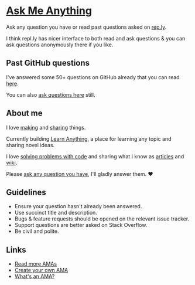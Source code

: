 # [Ask Me Anything](https://rep.ly/nikitavoloboev)

Ask any question you have or read past questions asked on [rep.ly](https://rep.ly/nikitavoloboev).

I think repl.ly has nicer interface to both read and ask questions & you can ask questions anonymously there if you like.

## Past GitHub questions

I've answered some 50+ questions on GitHub already that you can read [here](../../issues?q=is%3Aissue+is%3Aclosed+sort%3Aupdated-desc).

You can also [ask questions here](../../issues/new) still.

## About me

I love [making](https://nikitavoloboev.xyz/projects/) and [sharing](https://wiki.nikitavoloboev.xyz/sharing) things.

Currently building [Learn Anything](https://learn-anything.xyz), a place for learning any topic and sharing novel ideas.

I love [solving problems with code](https://wiki.nikitavoloboev.xyz/sharing/my-github) and sharing what I know as [articles](https://wiki.nikitavoloboev.xyz/sharing/my-articles) and [wiki](https://wiki.nikitavoloboev.xyz).

Please [ask any question you have](https://rep.ly/nikitavoloboev), I'll gladly answer them. ♥️

## Guidelines

- Ensure your question hasn't already been answered.
- Use succinct title and description.
- Bugs & feature requests should be opened on the relevant issue tracker.
- Support questions are better asked on Stack Overflow.
- Be civil and polite.

## Links

- [Read more AMAs](https://github.com/sindresorhus/amas)
- [Create your own AMA](https://github.com/sindresorhus/amas/blob/master/create-ama.md)
- [What's an AMA?](https://en.wikipedia.org/wiki/Reddit#IAmA_and_AMA)
